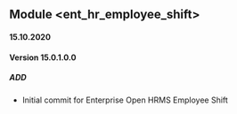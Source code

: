## Module <ent_hr_employee_shift>

#### 15.10.2020
#### Version 15.0.1.0.0
##### ADD
- Initial commit for Enterprise Open HRMS Employee Shift
